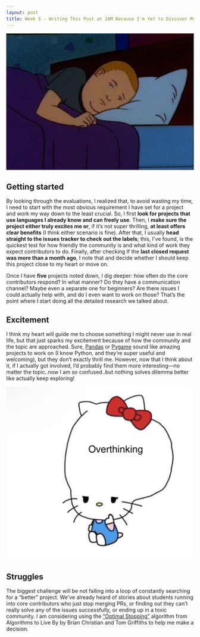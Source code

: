 ```yaml
---
layout: post
title: Week 5 - Writing This Post at 2AM Because I'm Yet to Discover My Exciting Open Source Project
---
```


![picture taken from Pinterest](images/cantsleep.png)

## Getting started
By looking through the evaluations, I realized that, to avoid wasting my time, I need to start with the most obvious requirement I have set for a project and work my way down to the least crucial. So, I first **look for projects that use languages I already know and can freely use**. Then, I **make sure the project either truly excites me or**, if it’s not super thrilling, **at least offers clear benefits** (I think either scenario is fine). After that, I usually **head straight to the issues tracker to check out the labels**; this, I’ve found, is the quickest test for how friendly the community is and what kind of work they expect contributors to do. Finally, after checking If the **last closed request was more than a month ago**, I note that and decide whether I should keep this project close to my heart or move on.

<!--more-->

Once I have **five** projects noted down, I dig deeper: how often do the core contributors respond? In what manner? Do they have a communication channel? Maybe even a separate one for beginners? Are there issues I could actually help with, and do I even want to work on those? That’s the point where I start doing all the detailed research we talked about.

## Excitement
I think my heart will guide me to choose something I might never use in real life, but that just sparks my excitement because of how the community and the topic are approached. Sure, [Pandas](https://github.com/ossd-s25/project-evaluation/blob/main/pandas_evaluation.md) or [Pygame](https://github.com/ossd-s25/project-evaluation/blob/main/pygame_evaluation.md) sound like amazing projects to work on (I know Python, and they’re super useful and welcoming), but they don’t exactly thrill me. However, now that I think about it, if I actually got involved, I’d probably find them more interesting—no matter the topic..now I am so confused..but nothing solves dilemma better like actually keep exploring!

![picture taken from Pinterest](images/kitty.png)

## Struggles
The biggest challenge will be not falling into a loop of constantly searching for a “better” project. We've already heard of stories about students running into core contributors who just stop merging PRs, or finding out they can’t really solve any of the issues successfully, or ending up in a toxic community. I am considering using the [“Optimal Stopping”](https://medium.com/geekculture/computer-science-algorithms-in-daily-life-optimal-stopping-608d6868b1b) algorithm from Algorithms to Live By by Brian Christian and Tom Griffiths to help me make a decision.
